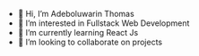 - 👋 Hi, I’m Adeboluwarin Thomas
- 👀 I’m interested in Fullstack Web Development
- 🌱 I’m currently learning React Js
- 💞️ I’m looking to collaborate on projects

<!---
adeboluuu/adeboluuu is a ✨ special ✨ repository because its `README.md` (this file) appears on your GitHub profile.
You can click the Preview link to take a look at your changes.
--->
